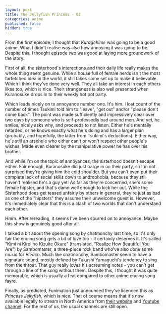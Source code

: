 ```yaml
---
layout: post
title: The Jellyfish Princess - 02
categories: anime
published: false
hidden: true
---
```

From the first episode, I thought that *Kuragehime* was going to be a good anime. What I didn't realise was also how annoying it was going to be. Despite this, I thought episode two was good at laying more groundwork of the story.

First of all, the sisterhood's interactions and their daily life really makes the whole thing seem genuine. While a house full of female nerds isn't the most farfetched idea in the world, it still takes some set up to make it believable. Which I think they've done very well. They all take an interest in each others likes too, which is nice. Their strangeness is also well presented when Kuranosuke drops in to their weekly hot pot party.

Which leads nicely on to annoyance number one. It's him. I lost count of the number of times Tsukimi told him to "leave", "get out" and/or "please don't come back". The point was made sufficiently and impressively clear over two days by someone who is self-professedly bad around men. And yet, he smiles, nicely asks why, and proceeds to not listen. Either he's mentally retarded, or he knows exactly what he's doing and has a larger plan (probably, and hopefully, the latter from Tsukimi's deductions). Either way, he's still an arsehole who either can't or won't respect other people's wishes. Made even clearer by the manipulative power he has over his brother.

And while I'm on the topic of annoyances, the sisterhood doesn't escape either. Fair enough, Kuranosuke did just barge in on their party, so I'm not surprised they're giving him the cold shoulder. But you can't even put their complete lack of social skills down to androphobia, because they still haven't realised he's a guy yet! As far as they're concerned, she's some female hipster, and that's damn well enough to kick her out. While the Sisterhood does get teased unfairly by others in general, they're just as bad as one of the "hipsters" they assume their unwelcome guest is. However, it's immediately clear that this is a clash of two worlds that don't understand each other.

Hmm. After rereading, it seems I've been spurred on to annoyance. Maybe this show is genuinely good after all.

I talked a bit about the opening song by chatmonchy last time, so it's only fair the ending song gets a bit of love too - it certainly deserves it. It's called "Kimi ni Kirei no Kizuite Okure" (translated, "Realize How Beautiful You Are") by Sambomaster, a three-piece rock band who've also done some music for *Bleach*. Much like chatmonchy, Sambomaster seem to have a signature sound, mostly defined by Takashi Yamaguchi's tendency to sing from the throat. That guy really loves his screaming notes - you can't get through a line of the song without them. Despite this, I thought it was quite memorable, which is usually a feat compared to other anime ending song fayre.

Finally, as predicted, Funimation just announced they've licenced this as *Princess Jellyfish*, which is nice. That of course means that it's now available legally to stream in North America from [their website](http://www.funimation.com/video) and [Youtube channel](http://www.youtube.com/show/princessjellyfish). For the rest of us, the usual channels are still open.
